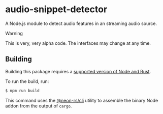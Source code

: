 # audio-snippet-detector
A Node.js module to detect audio features in an streaming audio source.

> [!WARNING]
> This is very, very alpha code. The interfaces may change at any time.

## Building

Building this package requires a [supported version of Node and Rust](https://github.com/neon-bindings/neon#platform-support).

To run the build, run:

```sh
$ npm run build
```

This command uses the [@neon-rs/cli](https://www.npmjs.com/package/@neon-rs/cli) utility to assemble the binary Node addon from the output of `cargo`.
